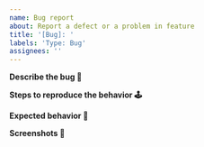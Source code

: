```yaml
---
name: Bug report
about: Report a defect or a problem in feature
title: '[Bug]: '
labels: 'Type: Bug'
assignees: ''
---
```


**Describe the bug 🐛**

<!-- A clear and concise description of what the bug is. -->

**Steps to reproduce the behavior 🕹**

<!--
1. Go to '...'
2. Click on '....'
3. See error
-->

**Expected behavior 🤖**

<!-- A clear and concise description of what you expected to happen. -->

**Screenshots 🔦**

<!-- If applicable, add screenshots to help explain your problem. -->

